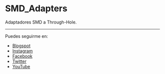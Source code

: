 # SMD_Adapters
Adaptadores SMD a Through-Hole.

***
Puedes seguirme en:
- [Blogspot](http://mrchunckuee.blogspot.com)
- [Instagram](https://www.instagram.com/mrchunckuee_electronics/)
- [Facebook](https://www.facebook.com/MrChunckueeElectronics)
- [Twitter](https://twitter.com/MrChunckuee)
- [YouTube](https://www.youtube.com/@MrChunckueeElectronics)
